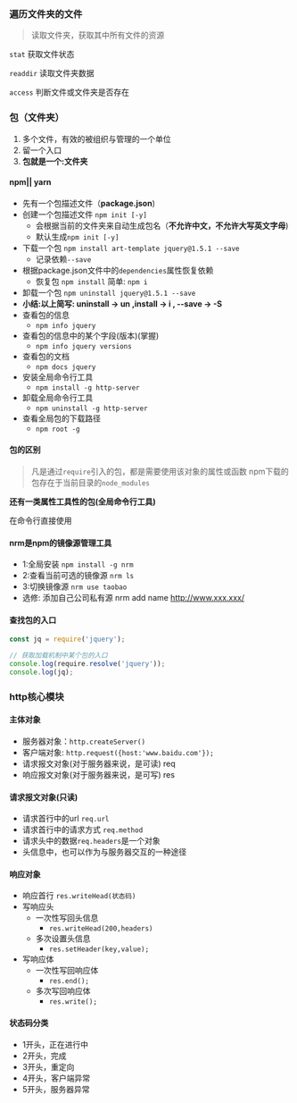 ### 遍历文件夹的文件

> 读取文件夹，获取其中所有文件的资源

`stat` 获取文件状态

`readdir` 读取文件夹数据

`access` 判断文件或文件夹是否存在

### 包（文件夹）

1. 多个文件，有效的被组织与管理的一个单位
2. 留一个入口
3. __包就是一个:文件夹__

#### npm|| yarn

* 先有一个包描述文件（__package.json__)
* 创建一个包描述文件 `npm init [-y]`
  - 会根据当前的文件夹来自动生成包名（__不允许中文，不允许大写英文字母__)
  - 默认生成```npm init [-y]```
* 下载一个包 `npm install art-template jquery@1.5.1 --save`
  - 记录依赖`--save`
* 根据package.json文件中的`dependencies`属性恢复依赖
  - 恢复包 `npm install`   简单: `npm i`
* 卸载一个包 `npm uninstall jquery@1.5.1 --save`
* __小结:以上简写:  uninstall -> un ,install -> i , --save -> -S__
* 查看包的信息
  - `npm info jquery`
* 查看包的信息中的某个字段(版本)(掌握)
  - `npm info jquery versions`
* 查看包的文档
  - `npm docs jquery`
* 安装全局命令行工具
  - `npm install -g http-server`
* 卸载全局命令行工具
  - `npm uninstall -g http-server`
* 查看全局包的下载路径
  - `npm root -g`

#### 包的区别

> 凡是通过`require`引入的包，都是需要使用该对象的属性或函数
> npm下载的包存在于当前目录的`node_modules`

**还有一类属性工具性的包(全局命令行工具)**

在命令行直接使用

#### nrm是npm的镜像源管理工具

* 1:全局安装 `npm install -g nrm`
* 2:查看当前可选的镜像源 `nrm ls`
* 3:切换镜像源 `nrm use taobao`
* 选修: 添加自己公司私有源 nrm add name http://www.xxx.xxx/

#### 查找包的入口

```js
const jq = require('jquery');

// 获取加载机制中某个包的入口
console.log(require.resolve('jquery'));
console.log(jq);
```

### http核心模块

#### 主体对象

- 服务器对象：`http.createServer()`
- 客户端对象: `http.request({host:'www.baidu.com'});`
- 请求报文对象(对于服务器来说，是可读)  req
- 响应报文对象(对于服务器来说，是可写) res

#### 请求报文对象(只读)

* 请求首行中的url `req.url ` 
* 请求首行中的请求方式 `req.method`
* 请求头中的数据`req.headers`是一个对象
* 头信息中，也可以作为与服务器交互的一种途径

#### 响应对象

* 响应首行 `res.writeHead(状态码)`
* 写响应头 
  * 一次性写回头信息
    * `res.writeHead(200,headers)`
  * 多次设置头信息
    * `res.setHeader(key,value);`
* 写响应体
  * 一次性写回响应体
    * `res.end();`
  * 多次写回响应体
    * `res.write();`

#### 状态码分类

* 1开头，正在进行中
* 2开头，完成
* 3开头，重定向
* 4开头，客户端异常
* 5开头，服务器异常